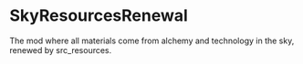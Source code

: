 # SkyResourcesRenewal

The mod where all materials come from alchemy and technology in the sky, renewed by src_resources.
